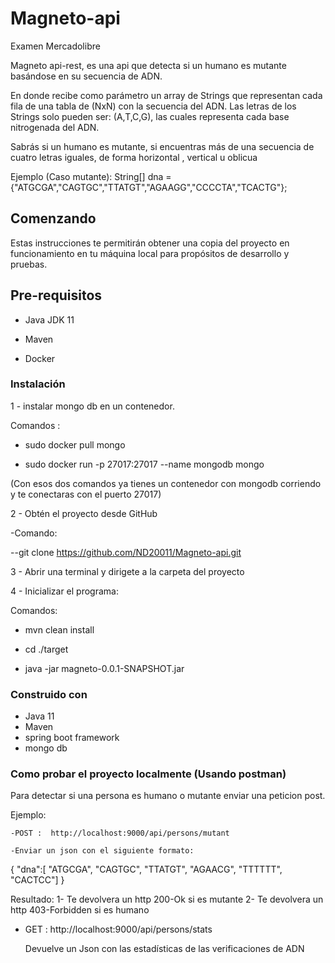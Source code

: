 # Magneto-api



Examen Mercadolibre

Magneto api-rest, es una api que detecta si un humano es mutante basándose en su secuencia de ADN.

En donde recibe como parámetro un array de Strings que representan cada fila de una tabla
de (NxN) con la secuencia del ADN. Las letras de los Strings solo pueden ser: (A,T,C,G), las
cuales representa cada base nitrogenada del ADN.

Sabrás si un humano es mutante, si encuentras más de una secuencia de cuatro letras
iguales, de forma  horizontal , vertical u oblicua

Ejemplo (Caso mutante):
String[] dna = {"ATGCGA","CAGTGC","TTATGT","AGAAGG","CCCCTA","TCACTG"};

 
## Comenzando
Estas instrucciones te permitirán obtener una copia del proyecto en funcionamiento en tu máquina local para propósitos de desarrollo y pruebas.

## Pre-requisitos

- Java  JDK 11

- Maven

- Docker 


### Instalación 

1 - instalar  mongo db en un contenedor. 

  Comandos :

  - sudo docker pull mongo
 
  - sudo docker run -p 27017:27017 --name mongodb mongo 

   (Con esos dos comandos ya tienes un contenedor con mongodb corriendo y te conectaras con el puerto 27017)

2 - Obtén el proyecto desde GitHub

 -Comando:
 
   --git clone https://github.com/ND20011/Magneto-api.git


3 - Abrir una terminal y dirigete a la carpeta del proyecto


4 - Inicializar el programa: 

 Comandos:

   - mvn clean install
    
   - cd ./target
    
   - java -jar magneto-0.0.1-SNAPSHOT.jar 


### Construido con  

- Java 11
- Maven
- spring boot framework
- mongo db 


### Como probar el proyecto localmente   (Usando postman)

   Para detectar si una persona es humano o mutante enviar una peticion post.
   
   Ejemplo:
   
    -POST :  http://localhost:9000/api/persons/mutant 
    
    -Enviar un json con el siguiente formato: 
  
  {
    "dna":[
    	"ATGCGA",
    	"CAGTGC",
    	"TTATGT",
    	"AGAACG",
    	"TTTTTT",
    	"CACTCC"]
    }
    
   Resultado: 
    1- Te devolvera un http 200-Ok si es mutante 
    2- Te devolvera un http 403-Forbidden si es humano 
           

  - GET : http://localhost:9000/api/persons/stats
   
    Devuelve un Json con las estadísticas de las verificaciones de ADN
   
